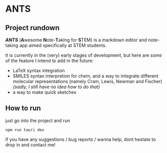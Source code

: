 # ANTS

## Project rundown

***ANTS*** (**A**wesome **N**ote-**T**aking for **S**TEM) is a markdown editor and note-taking app aimed specifically at STEM students.

It is currently in the (very) early stages of development, but here are *some* of the feature I intend to add in the future:
- LaTeX syntax integration
- SMILES syntax interpretion for chem, and a way to integrate different molecular representations (namely Cram, Lewis, Newman and Fischer) *(sadly, I still have no idea how to do that)*
- a way to make quick sketches

## How to run

just go into the project and run
```
npm run tauri dev
```

If you have any suggestions / bug reports / wanna help, dont hestate to drop in and contact me!
